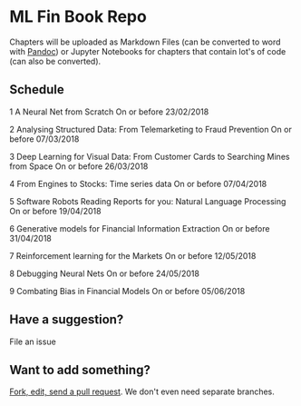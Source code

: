 # ML Fin Book Repo

Chapters will be uploaded as Markdown Files (can be converted to word with [Pandoc](https://pandoc.org/)) or Jupyter Notebooks for chapters that contain lot's of code (can also be converted).

## Schedule
1
A Neural Net from Scratch
On or before
23/02/2018


2
Analysing Structured Data: From Telemarketing to Fraud Prevention
On or before
07/03/2018


3
Deep Learning for Visual Data: From Customer Cards to Searching Mines from Space
On or before
26/03/2018


4
From Engines to Stocks: Time series data
On or before
07/04/2018


5
Software Robots Reading Reports for you: Natural Language Processing
On or before
19/04/2018


6
Generative models for Financial Information Extraction
On or before
31/04/2018


7
Reinforcement learning for the Markets
On or before
12/05/2018


8
Debugging Neural Nets
On or before
24/05/2018


9
Combating Bias in Financial Models
On or before
05/06/2018

## Have a suggestion?
File an issue

## Want to add something?
[Fork, edit, send a pull request](https://guides.github.com/introduction/flow/). We don't even need separate branches.
